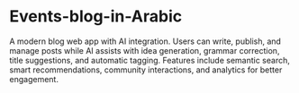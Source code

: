# Events-blog-in-Arabic
A modern blog web app with AI integration. Users can write, publish, and manage posts while AI assists with idea generation, grammar correction, title suggestions, and automatic tagging. Features include semantic search, smart recommendations, community interactions, and analytics for better engagement.
